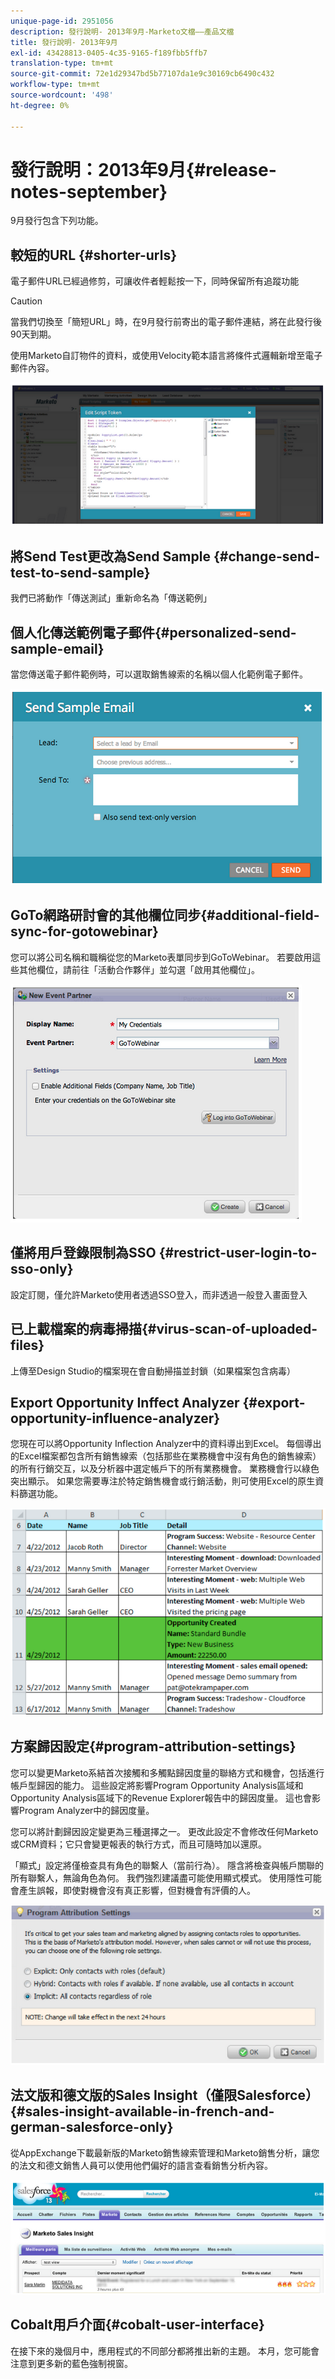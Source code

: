 ```yaml
---
unique-page-id: 2951056
description: 發行說明- 2013年9月-Marketo文檔——產品文檔
title: 發行說明- 2013年9月
exl-id: 43428813-0405-4c35-9165-f189fbb5ffb7
translation-type: tm+mt
source-git-commit: 72e1d29347bd5b77107da1e9c30169cb6490c432
workflow-type: tm+mt
source-wordcount: '498'
ht-degree: 0%

---
```


# 發行說明：2013年9月{#release-notes-september}

9月發行包含下列功能。

## 較短的URL {#shorter-urls}

電子郵件URL已經過修剪，可讓收件者輕鬆按一下，同時保留所有追蹤功能

>[!CAUTION]
>
>當我們切換至「簡短URL」時，在9月發行前寄出的電子郵件連結，將在此發行後90天到期。

使用Marketo自訂物件的資料，或使用Velocity範本語言將條件式邏輯新增至電子郵件內容。

![](assets/image2014-9-22-17-3a10-3a56.png)

## 將Send Test更改為Send Sample {#change-send-test-to-send-sample}

我們已將動作「傳送測試」重新命名為「傳送範例」

## 個人化傳送範例電子郵件{#personalized-send-sample-email}

當您傳送電子郵件範例時，可以選取銷售線索的名稱以個人化範例電子郵件。

![](assets/image2014-9-22-17-3a11-3a22.png)

## GoTo網路研討會的其他欄位同步{#additional-field-sync-for-gotowebinar}

您可以將公司名稱和職稱從您的Marketo表單同步到GoToWebinar。 若要啟用這些其他欄位，請前往「活動合作夥伴」並勾選「啟用其他欄位」。

![](assets/image2014-9-22-17-3a11-3a53.png)

## 僅將用戶登錄限制為SSO {#restrict-user-login-to-sso-only}

設定訂閱，僅允許Marketo使用者透過SSO登入，而非透過一般登入畫面登入

## 已上載檔案的病毒掃描{#virus-scan-of-uploaded-files}

上傳至Design Studio的檔案現在會自動掃描並封鎖（如果檔案包含病毒）

## Export Opportunity Inffect Analyzer {#export-opportunity-influence-analyzer}

您現在可以將Opportunity Inflection Analyzer中的資料導出到Excel。 每個導出的Excel檔案都包含所有銷售線索（包括那些在業務機會中沒有角色的銷售線索）的所有行銷交互，以及分析器中選定帳戶下的所有業務機會。 業務機會行以綠色突出顯示。 如果您需要專注於特定銷售機會或行銷活動，則可使用Excel的原生資料篩選功能。

![](assets/image2014-9-22-17-3a12-3a23.png)

## 方案歸因設定{#program-attribution-settings}

您可以變更Marketo系結首次接觸和多觸點歸因度量的聯絡方式和機會，包括進行帳戶型歸因的能力。 這些設定將影響Program Opportunity Analysis區域和Opportunity Analysis區域下的Revenue Explorer報告中的歸因度量。 這也會影響Program Analyzer中的歸因度量。

您可以將計劃歸因設定變更為三種選擇之一。 更改此設定不會修改任何Marketo或CRM資料；它只會變更報表的執行方式，而且可隨時加以還原。

「顯式」設定將僅檢查具有角色的聯繫人（當前行為）。 隱含將檢查與帳戶關聯的所有聯繫人，無論角色為何。 我們強烈建議盡可能使用顯式模式。 使用隱性可能會產生誤報，即使對機會沒有真正影響，但對機會有評價的人。

![](assets/image2014-9-22-17-3a12-3a43.png)

## 法文版和德文版的Sales Insight（僅限Salesforce）{#sales-insight-available-in-french-and-german-salesforce-only}

從AppExchange下載最新版的Marketo銷售線索管理和Marketo銷售分析，讓您的法文和德文銷售人員可以使用他們偏好的語言查看銷售分析內容。

![](assets/image2014-9-22-17-3a13-3a12.png)

## Cobalt用戶介面{#cobalt-user-interface}

在接下來的幾個月中，應用程式的不同部分都將推出新的主題。 本月，您可能會注意到更多新的藍色強制視窗。
